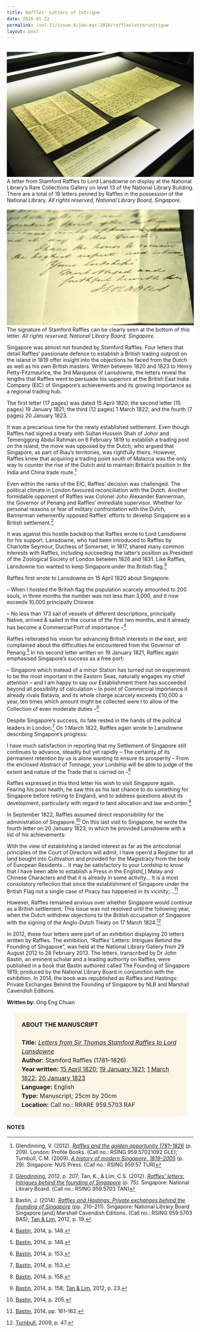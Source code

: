 ```yaml
---
title: Raffles’ Letters of Intrigue
date: 2016-01-22
permalink: /vol-11/issue-4/jan-mar-2016/rafflesletterintrigue
layout: post
---
```

<div style="background-color: white;"><br><img src="/images/vol-11-issue-4/raffles-letter-of-intrigue/01_rafflesletter.jpg">A letter from Stamford Raffles to Lord Lansdowne on display at the National Library’s Rare Collections Gallery on level 13 of the National Library Building. There are a total of 19 letters penned by Raffles in the possession of the National Library. <i>All rights reserved, National Library Board, Singapore.</i></div>

<div style="background-color: white;"><br><img src="/images/vol-11-issue-4/raffles-letter-of-intrigue/02_rafflesletter.jpg">The signature of Stamford Raffles can be clearly seen at the bottom of this letter. <i>All rights reserved, National Library Board, Singapore.</i></div>

Singapore was almost not founded by Stamford Raffles. Four letters that detail Raffles’ passionate defence to establish a British trading outpost on the island in 1819 offer insight into the objections he faced from the Dutch as well as his own British masters. Written between 1820 and 1823 to Henry Petty-Fitzmaurice, the 3rd Marquess of Lansdowne, the letters reveal the lengths that Raffles went to persuade his superiors at the British East India Company (EIC) of Singapore’s achievements and its growing importance as a regional trading hub.

The first letter (17 pages) was dated 15 April 1820; the second letter (15 pages) 19 January 1821; the third (12 pages) 1 March 1822; and the fourth (7 pages) 20 January 1823.

It was a precarious time for the newly established settlement. Even though Raffles had signed a treaty with Sultan Hussein Shah of Johor and Temenggong Abdul Rahman on 6 February 1819 to establish a trading post on the island, the move was opposed by the Dutch, who argued that Singapore, as part of Riau’s territories, was rightfully theirs. However, Raffles knew that acquiring a trading point south of Malacca was the only way to counter the rise of the Dutch and to maintain Britain’s position in the India and China trade route.[^1]

Even within the ranks of the EIC, Raffles’ decision was challenged. The political climate in London favoured reconciliation with the Dutch. Another formidable opponent of Raffles was Colonel John Alexander Bannerman, the Governor of Penang and Raffles’ immediate supervisor. Whether for personal reasons or fear of military confrontation with the Dutch, Bannerman vehemently opposed Raffles’ efforts to develop Singapore as a British settlement.[^2]

It was against this hostile backdrop that Raffles wrote to Lord Lansdowne for his support. Lansdowne, who had been introduced to Raffles by Charlotte Seymour, Duchess of Somerset, in 1817, shared many common interests with Raffles, including succeeding the latter’s position as President of the Zoological Society of London between 1826 and 1831. Like Raffles, Lansdowne too wanted to keep Singapore under the British flag.[^3]

Raffles first wrote to Lansdowne on 15 April 1820 about Singapore:

– When I hoisted the British flag the population scarcely amounted to 200 souls, in three months the number was not less than 3,000, and it now exceeds 10,000 principally Chinese

– No less than 173 sail of vessels of different descriptions, principally Native, arrived & sailed in the course of the first two months, and it already has become a Commercial Port of importance –[^4]

Raffles reiterated his vision for advancing British interests in the east, and complained about the difficulties he encountered from the Governor of Penang.[^5] In his second letter written on 19 January 1821, Raffles again emphasised Singapore’s success as a free port:

– Singapore which instead of a minor Station has turned out on experiment to be the most important in the Eastern Seas, naturally engages my chief attention – and I am happy to say our Establishment there has succeeded beyond all possibility of calculation – In point of Commercial importance it already rivals Batavia, and its whole charge scarcely exceeds £10,000 a year, ten times which amount might be collected were I to allow of the Collection of even moderate duties –[^6]

Despite Singapore’s success, its fate rested in the hands of the political leaders in London.[^7] On 1 March 1822, Raffles again wrote to Lansdowne describing Singapore’s progress:

I have much satisfaction in reporting that my Settlement of Singapore still continues to advance, steadily but yet rapidly – The certainty of its permanent retention by us is alone wanting to ensure its prosperity – From the enclosed Abstract of Tonnage, your Lordship will be able to judge of the extent and nature of the Trade that is carried on –[^8]

Raffles expressed in this third letter his wish to visit Singapore again. Fearing his poor health, he saw this as his last chance to do something for Singapore before retiring to England, and to address questions about its development, particularly with regard to land allocation and law and order.[^9]

In September 1822, Raffles assumed direct responsibility for the administration of Singapore.[^10] On this last visit to Singapore, he wrote the fourth letter on 20 January 1823, in which he provided Lansdowne with a list of his achievements:

With the view of establishing a landed interest as far as the anticolonial principles of the Court of Directors will admit, I have open’d a Register for all land bought into Cultivation and provided for the Magistracy from the body of European Residents… It may be satisfactory to your Lordship to know that I have been able to establish a Press in the English[,] Malay and Chinese Characters and that it is already in some activity… It is a most consolatory reflection that since the establishment of Singapore under the British Flag not a single case of Piracy has happened in its vicinity;…[^11]

However, Raffles remained anxious over whether Singapore would continue as a British settlement. This issue was not resolved until the following year, when the Dutch withdrew objections to the British occupation of Singapore with the signing of the Anglo-Dutch Treaty on 17 March 1824.[^12]

In 2012, these four letters were part of an exhibition displaying 20 letters written by Raffles. The exhibition, “Raffles’ Letters: Intrigues Behind the Founding of Singapore”, was held at the National Library Gallery from 29 August 2012 to 28 February 2013. The letters, transcribed by Dr John Bastin, an eminent scholar and a leading authority on Raffles, were published in a book that Bastin authored called The Founding of Singapore 1819, produced by the National Library Board in conjunction with the exhibition. In 2014, the book was republished as Raffles and Hastings: Private Exchanges Behind the Founding of Singapore by NLB and Marshall Cavendish Editions.

**Written by:** Ong Eng Chuan

<span style="background-colour: #fdf5e6; padding: 20px; margin: 20px; background:#fdf5e6; display:block; font-size:1rem; line-height:1.5rem;"><b>ABOUT THE MANUSCRIPT</b>
<br><br>
	<b>Title:</b> <i><a href="https://eservice.nlb.gov.sg/item_holding.aspx?bid=13186897">Letters from Sir Thomas Stamford Raffles to Lord Lansdowne</a></i>
<br>
<b>Author:</b> Stamford Raffles (1781–1826)
<br>
<b>Year written:</b> <a href="https://eservice.nlb.gov.sg/item_holding.aspx?bid=13186897">15 April 1820</a>; <a href="https://eservice.nlb.gov.sg/item_holding.aspx?bid=13186898">19 January 1821</a>; <a href="https://eservice.nlb.gov.sg/item_holding.aspx?bid=13186899">1 March 1822</a>; <a href="https://eservice.nlb.gov.sg/item_holding.aspx?bid=13186900">20 January 1823</a>
<br>
<b>Language:</b> English
<br>
<b>Type:</b> Manuscript; 25cm by 20cm
<br>
<b>Location:</b> Call no.: RRARE 959.5703 RAF</span>

#### **NOTES**

[^1]:Glendinning, V. (2012). *[Raffles and the golden opportunity 1781–1826](http://eservice.nlb.gov.sg/item_holding_s.aspx?bid=14482247)* (p. 209). London: Profile Books. (Call no.: RSING 959.57021092 GLE); Turnbull, C.M. (2009). *[A history of modern Singapore, 1819–2005](http://eservice.nlb.gov.sg/item_holding_s.aspx?bid=13206047)* (p. 29). Singapore: NUS Press. (Call no.: RSING 959.57 TUR)

[^2]:[Glendinning](http://eservice.nlb.gov.sg/item_holding_s.aspx?bid=14482247), 2012, p. 207; Tan, K., & Lim, C.S. (2012). *[Raffles’ letters: Intrigues behind the founding of Singapore](http://eservice.nlb.gov.sg/item_holding_s.aspx?bid=14447075)* (p. 75). Singapore: National Library Board. (Call no.: RSING 959.5703 TAN)

[^3]:Bastin, J. (2014). *[Raffles and Hastings: Private exchanges behind the founding of Singapore](http://eservice.nlb.gov.sg/item_holding_s.aspx?bid=200867141)* (pp. 210–211). Singapore: National Library Board Singapore [and] Marshall Cavendish Editions. (Call no.: RSING 959.5703 BAS); [Tan & Lim](http://eservice.nlb.gov.sg/item_holding_s.aspx?bid=14447075), 2012, p. 19.

[^4]:[Bastin](http://eservice.nlb.gov.sg/item_holding_s.aspx?bid=200867141), 2014, p. 148.

[^5]:[Bastin](http://eservice.nlb.gov.sg/item_holding_s.aspx?bid=200867141), 2014, p. 148.

[^6]:[Bastin](http://eservice.nlb.gov.sg/item_holding_s.aspx?bid=200867141), 2014, p. 153.

[^7]:[Bastin](http://eservice.nlb.gov.sg/item_holding_s.aspx?bid=200867141), 2014, p. 153.

[^8]:[Bastin](http://eservice.nlb.gov.sg/item_holding_s.aspx?bid=200867141), 2014, p. 158.

[^9]:[Bastin](http://eservice.nlb.gov.sg/item_holding_s.aspx?bid=200867141), 2014, p. 158; [Tan & Lim](http://eservice.nlb.gov.sg/item_holding_s.aspx?bid=14447075), 2012, p. 23.

[^10]:[Bastin](http://eservice.nlb.gov.sg/item_holding_s.aspx?bid=200867141), 2014, p. 205.

[^11]:[Bastin](http://eservice.nlb.gov.sg/item_holding_s.aspx?bid=200867141), 2014, pp. 161–162.

[^12]:[Turnbull](http://eservice.nlb.gov.sg/item_holding_s.aspx?bid=13206047), 2009, p. 47.
